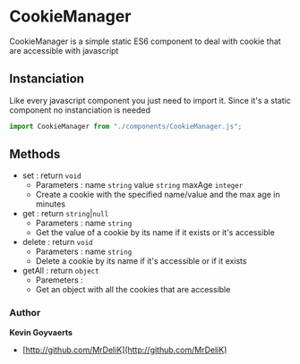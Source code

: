 # CookieManager
CookieManager is a simple static ES6 component to deal with cookie that are accessible with javascript

## Instanciation
Like every javascript component you just need to import it. Since it's a static component no instanciation is needed
```javascript
import CookieManager from "./components/CookieManager.js";
```

## Methods
* set : return `void`
    * Parameters : name `string` value `string` maxAge `integer`
    * Create a cookie with the specified name/value and the max age in minutes
* get : return `string`|`null`
    * Parameters : name `string`
    * Get the value of a cookie by its name if it exists or it's accessible
* delete : return `void`
    * Parameters : name `string`
    * Delete a cookie by its name if it's accessible or if it exists
* getAll : return `object`
    * Paremeters : 
    * Get an object with all the cookies that are accessible
    
### Author
**Kevin Goyvaerts**
+ [http://github.com/MrDeliK](http://github.com/MrDeliK)